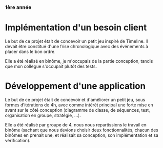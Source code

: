 ### 1ère année
# Implémentation d'un besoin client
Le but de ce projet était de concevoir un petit jeu inspiré de Timeline. Il devait être constitué d'une frise chronologique avec des événements à placer dans le bon ordre.

Elle a été réalisé en binôme, je m'occupais de la partie conception, tandis que mon collègue s'occupait plutôt des tests.

# Développement d'une application

Le but de ce projet était de concevoir et d'améliorer un petit jeu, sous formes d'itérations de 4h, avec comme intérêt principal une forte mise en avant sur le côté conception (diagramme de classe, de séquences, test, organisation en groupe, stratégie, ...).

Elle a été réalisé par groupe de 4, nous nous repartissions le travail en binôme (sachant que nous devions choisir deux fonctionnalités, chacun des binômes en prenait une, et réalisait sa conception, son implémentation et sa vérification).

<img source="images/classe.png">
